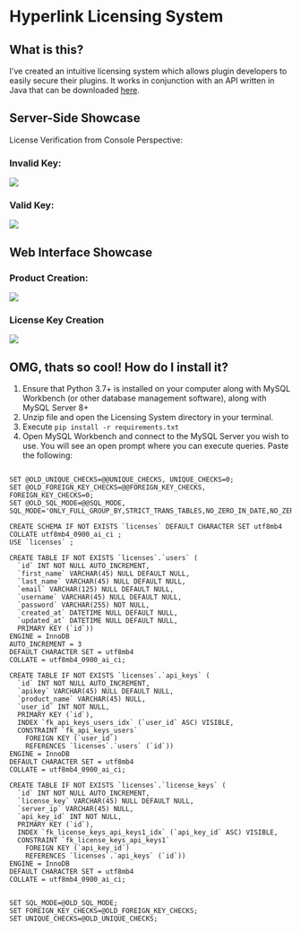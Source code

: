 # Hyperlink Licensing System

## What is this?

I've created an intuitive licensing system which allows plugin developers to easily secure their plugins. It works in conjunction with an API written in Java that can be downloaded [here](https://github.com/aklu0830/Hyperlink-Licensing-System).

## Server-Side Showcase



License Verification from Console Perspective:

### Invalid Key:

![](https://i.gyazo.com/1d009f21f33a543fd84657d705ec1470.gif)

### Valid Key:

![](https://i.gyazo.com/6f585cc720b9e7c44334989604fc53b8.gif)



## Web Interface Showcase



### Product Creation:

![](https://i.gyazo.com/2137365169f671069d0328e45d3792dc.gif)

### License Key Creation

![](https://i.gyazo.com/646ab3dff52dd6bd250eae58d718d2ee.gif)

## OMG, thats so cool! How do I install it?

1. Ensure that Python 3.7+ is installed on your computer along with MySQL Workbench (or other database management software), along with MySQL Server 8+
2. Unzip file and open the Licensing System directory in your terminal.
3. Execute ```pip install -r requirements.txt```
4. Open MySQL Workbench and connect to the MySQL Server you wish to use. You will see an open prompt where you can execute queries. Paste the following:

```

SET @OLD_UNIQUE_CHECKS=@@UNIQUE_CHECKS, UNIQUE_CHECKS=0;
SET @OLD_FOREIGN_KEY_CHECKS=@@FOREIGN_KEY_CHECKS, FOREIGN_KEY_CHECKS=0;
SET @OLD_SQL_MODE=@@SQL_MODE, SQL_MODE='ONLY_FULL_GROUP_BY,STRICT_TRANS_TABLES,NO_ZERO_IN_DATE,NO_ZERO_DATE,ERROR_FOR_DIVISION_BY_ZERO,NO_ENGINE_SUBSTITUTION';

CREATE SCHEMA IF NOT EXISTS `licenses` DEFAULT CHARACTER SET utf8mb4 COLLATE utf8mb4_0900_ai_ci ;
USE `licenses` ;

CREATE TABLE IF NOT EXISTS `licenses`.`users` (
  `id` INT NOT NULL AUTO_INCREMENT,
  `first_name` VARCHAR(45) NULL DEFAULT NULL,
  `last_name` VARCHAR(45) NULL DEFAULT NULL,
  `email` VARCHAR(125) NULL DEFAULT NULL,
  `username` VARCHAR(45) NULL DEFAULT NULL,
  `password` VARCHAR(255) NOT NULL,
  `created_at` DATETIME NULL DEFAULT NULL,
  `updated_at` DATETIME NULL DEFAULT NULL,
  PRIMARY KEY (`id`))
ENGINE = InnoDB
AUTO_INCREMENT = 3
DEFAULT CHARACTER SET = utf8mb4
COLLATE = utf8mb4_0900_ai_ci;

CREATE TABLE IF NOT EXISTS `licenses`.`api_keys` (
  `id` INT NOT NULL AUTO_INCREMENT,
  `apikey` VARCHAR(45) NULL DEFAULT NULL,
  `product_name` VARCHAR(45) NULL,
  `user_id` INT NOT NULL,
  PRIMARY KEY (`id`),
  INDEX `fk_api_keys_users_idx` (`user_id` ASC) VISIBLE,
  CONSTRAINT `fk_api_keys_users`
    FOREIGN KEY (`user_id`)
    REFERENCES `licenses`.`users` (`id`))
ENGINE = InnoDB
DEFAULT CHARACTER SET = utf8mb4
COLLATE = utf8mb4_0900_ai_ci;

CREATE TABLE IF NOT EXISTS `licenses`.`license_keys` (
  `id` INT NOT NULL AUTO_INCREMENT,
  `license_key` VARCHAR(45) NULL DEFAULT NULL,
  `server_ip` VARCHAR(45) NULL,
  `api_key_id` INT NOT NULL,
  PRIMARY KEY (`id`),
  INDEX `fk_license_keys_api_keys1_idx` (`api_key_id` ASC) VISIBLE,
  CONSTRAINT `fk_license_keys_api_keys1`
    FOREIGN KEY (`api_key_id`)
    REFERENCES `licenses`.`api_keys` (`id`))
ENGINE = InnoDB
DEFAULT CHARACTER SET = utf8mb4
COLLATE = utf8mb4_0900_ai_ci;


SET SQL_MODE=@OLD_SQL_MODE;
SET FOREIGN_KEY_CHECKS=@OLD_FOREIGN_KEY_CHECKS;
SET UNIQUE_CHECKS=@OLD_UNIQUE_CHECKS;
```

 
